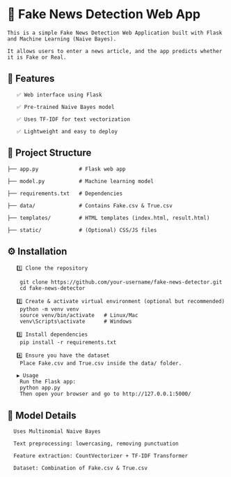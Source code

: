 # **📰 Fake News Detection Web App**
    This is a simple Fake News Detection Web Application built with Flask and Machine Learning (Naive Bayes).

    It allows users to enter a news article, and the app predicts whether it is Fake or Real.

## **🚀 Features**
       ✅ Web interface using Flask

       ✅ Pre-trained Naive Bayes model
       
       ✅ Uses TF-IDF for text vectorization
       
       ✅ Lightweight and easy to deploy

## **📂 Project Structure**

    ├── app.py             # Flask web app
    
    ├── model.py           # Machine learning model
    
    ├── requirements.txt   # Dependencies
    
    ├── data/              # Contains Fake.csv & True.csv
    
    ├── templates/         # HTML templates (index.html, result.html)
    
    ├── static/            # (Optional) CSS/JS files
    
## **⚙️ Installation**
       1️⃣ Clone the repository
       
        git clone https://github.com/your-username/fake-news-detector.git
        cd fake-news-detector
        
       2️⃣ Create & activate virtual environment (optional but recommended)
        python -m venv venv
        source venv/bin/activate   # Linux/Mac
        venv\Scripts\activate      # Windows
        
       3️⃣ Install dependencies
        pip install -r requirements.txt
        
       4️⃣ Ensure you have the dataset
        Place Fake.csv and True.csv inside the data/ folder.

       ▶️ Usage
        Run the Flask app:
        python app.py
        Then open your browser and go to http://127.0.0.1:5000/

## **🧠 Model Details**
      Uses Multinomial Naive Bayes

      Text preprocessing: lowercasing, removing punctuation

      Feature extraction: CountVectorizer + TF-IDF Transformer

      Dataset: Combination of Fake.csv & True.csv

